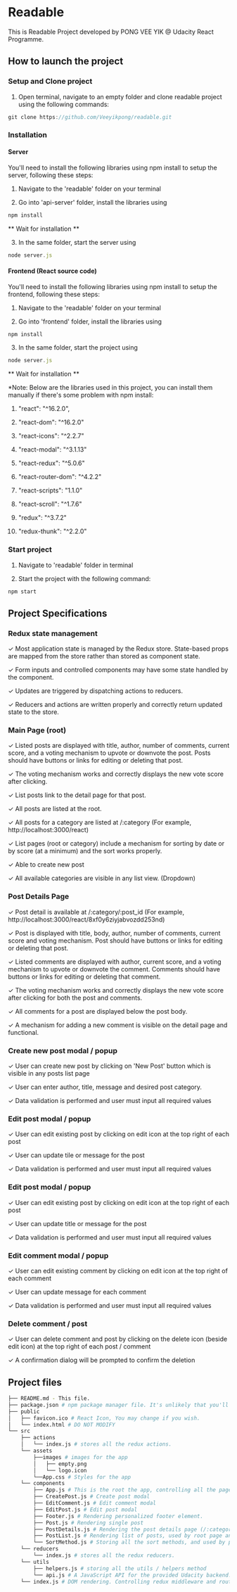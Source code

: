 ﻿# Readable
This is Readable Project developed by PONG VEE YIK @ Udacity React Programme.

## How to launch the project
### Setup and Clone project
1. Open terminal, navigate to an empty folder and clone readable project using the following commands:
```js
git clone https://github.com/Veeyikpong/readable.git
```

### Installation
#### Server
You'll need to install the following libraries using npm install to setup the server, following these steps:
1. Navigate to the 'readable' folder on your terminal

2. Go into 'api-server' folder, install the libraries using
```js
npm install
```
** Wait for installation **

3. In the same folder, start the server using
```js
node server.js
```

#### Frontend (React source code)
You'll need to install the following libraries using npm install to setup the frontend, following these steps:
1. Navigate to the 'readable' folder on your terminal

2. Go into 'frontend' folder, install the libraries using
```js
npm install
```

3. In the same folder, start the project using
```js
node server.js
```
** Wait for installation **

*Note: Below are the libraries used in this project, you can install them manually if there's some problem with npm install:
1. "react": "^16.2.0",

2. "react-dom": "^16.2.0"

3. "react-icons": "^2.2.7"

4. "react-modal": "^3.1.13"

5. "react-redux": "^5.0.6"

6. "react-router-dom": "^4.2.2"

7. "react-scripts": "1.1.0"

8. "react-scroll": "^1.7.6"

9. "redux": "^3.7.2"

10. "redux-thunk": "^2.2.0"

### Start project
1. Navigate to 'readable' folder in terminal

2. Start the project with the following command:
```js
npm start
```

## Project Specifications
### Redux state management
✓ Most application state is managed by the Redux store. State-based props are mapped from the store rather than stored as component state.

✓ Form inputs and controlled components may have some state handled by the component.

✓ Updates are triggered by dispatching actions to reducers.

✓ Reducers and actions are written properly and correctly return updated state to the store.

### Main Page (root)
✓ Listed posts are displayed with title, author, number of comments, current score, and a voting mechanism to upvote or downvote the post. Posts should have buttons or links for editing or deleting that post.

✓ The voting mechanism works and correctly displays the new vote score after clicking.

✓ List posts link to the detail page for that post.

✓ All posts are listed at the root.

✓ All posts for a category are listed at /:category (For example, http://localhost:3000/react)

✓ List pages (root or category) include a mechanism for sorting by date or by score (at a minimum) and the sort works properly.

✓ Able to create new post

✓ All available categories are visible in any list view. (Dropdown)

### Post Details Page
✓ Post detail is available at /:category/:post_id (For example, http://localhost:3000/react/8xf0y6ziyjabvozdd253nd)

✓ Post is displayed with title, body, author, number of comments, current score and voting mechanism. Post should have buttons or links for editing or deleting that post.

✓ Listed comments are displayed with author, current score, and a voting mechanism to upvote or downvote the comment. Comments should have buttons or links for editing or deleting that comment.

✓ The voting mechanism works and correctly displays the new vote score after clicking for both the post and comments.

✓ All comments for a post are displayed below the post body.

✓ A mechanism for adding a new comment is visible on the detail page and functional.

### Create new post modal / popup
✓ User can create new post by clicking on 'New Post' button which is visible in any posts list page

✓ User can enter author, title, message and desired post category.

✓ Data validation is performed and user must input all required values

### Edit post modal / popup
✓ User can edit existing post by clicking on edit icon at the top right of each post

✓ User can update tile or message for the post

✓ Data validation is performed and user must input all required values

### Edit post modal / popup
✓ User can edit existing post by clicking on edit icon at the top right of each post

✓ User can update title or message for the post

✓ Data validation is performed and user must input all required values

### Edit comment modal / popup
✓ User can edit existing comment by clicking on edit icon at the top right of each comment

✓ User can update message for each comment

✓ Data validation is performed and user must input all required values

### Delete comment / post
✓ User can delete comment and post by clicking on the delete icon (beside edit icon) at the top right of each post / comment

✓ A confirmation dialog will be prompted to confirm the deletion

## Project files
```bash
├── README.md - This file.
├── package.json # npm package manager file. It's unlikely that you'll need to modify this.
├── public
│   ├── favicon.ico # React Icon, You may change if you wish.
│   └── index.html # DO NOT MODIFY
└── src
    ├── actions
    │   └── index.js # stores all the redux actions.
    └── assets
        ├──images # images for the app
        │   ├── empty.png
        │   └── logo.icon
        └──App.css # Styles for the app
    └── components
        ├── App.js # This is the root the app, controlling all the pages/routes.
        ├── CreatePost.js # Create post modal
        ├── EditComment.js # Edit comment modal
        ├── EditPost.js # Edit post modal
        ├── Footer.js # Rendering personalized footer element.
        ├── Post.js # Rendering single post
        ├── PostDetails.js # Rendering the post details page (/:category/:post_id)
        ├── PostList.js # Rendering list of posts, used by root page and category page (/:category)
        └── SortMethod.js # Storing all the sort methods, and used by post list page to sort the posts
    └── reducers
        └── index.js # stores all the redux reducers.
    └── utils
        ├── helpers.js # storing all the utils / helpers method
        └── api.js # A JavaScript API for the provided Udacity backend.
    └── index.js # DOM rendering. Controlling redux middleware and router